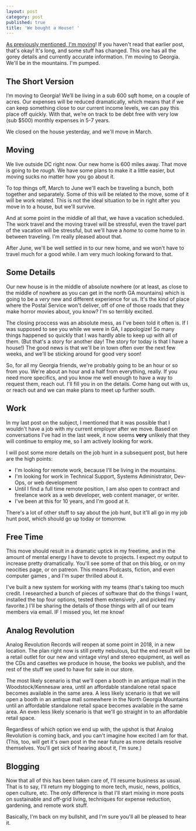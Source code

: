 ```yaml
---
layout: post
category: post
published: true
title: 'We bought a House! '
---
```

[As previously mentioned, I'm moving](http://ajroach42.com/life-and-work-in-2018/)! If you haven't read that earlier post, that's okay! It's long, and some stuff has changed. This one has all the gorey details and currently accurate information. I'm moving to Georgia. We'll be in the mountains. I'm pumped. 

## The Short Version

I’m moving to Georgia! We’ll be living in a sub 600 sqft home, on a couple of acres. Our expenses will be reduced dramatically, which means that if we can keep something close to our current income levels, we can pay this place off quickly. With that, we’re on track to be debt free with very low (sub $500) monthly expenses in 5-7 years.

We closed on the house yesterday, and we'll move in March. 

## Moving 

We live outside DC right now. Our new home is 600 miles away. That move is going to be *rough.* We have some plans to make it a little easier, but moving sucks no matter how you go about it. 

To top things off, March to June we'll each be traveling a bunch, both together and separately. Some of this will be related to the move, some of it will be work related. This is not the ideal situation to be in right after you move in to a house, but we'll survive.

And at some point in the middle of all that, we have a vacation scheduled. The work travel and the moving travel will be stressful, even the travel part of the vacation will be stressful, but we'll have a *home* to come home to in between traveling. I'm really pleased about that. 

After June, we'll be well settled in to our new home, and we won't have to travel much for a good while. I am very much looking forward to that.  

## Some Details 

Our new house is in the middle of absolute nowhere (or at least, as close to the middle of nowhere as you can get in the north GA mountains) which is going to be a *very* new and different experience for us. It's the kind of place where the Postal Service won't deliver, off of one of those roads that they make horror movies about, you know? I'm so terribly excited. 

The closing proccess was an absolute mess, as I've been told it often is. If I was supposed to see you while we were in GA, I appologize! So many things happened so quickly that I was hardly able to keep up with all of them. (But that's a story for another day! The story for today is that I have a house!) The good news is that we'll be in town often over the next few weeks, and we'll be sticking around for good very soon! 

So, for all my Georgia friends, we're probably going to be an hour or so from you. We're about an hour and a half from everything, really. If you need more specifics, and you know me well enough to have a way to request them, reach out. I'll fill you in on the details. Come hang out with us, or reach out and we can make plans to meet up further south. 


## Work

In my last post on the subject, I mentioned that it was possible that I wouldn't have a job with my current employer after we move. Based on conversations I've had in the last week, it now seems **very** unlikely that they will continue to employ me, so I am actively looking for work. 

I will post some more details on the job hunt in a subsequent post, but here are the high points: 

- I'm looking for remote work, because I'll be living in the mountains. 
- I'm looking for work in Technical Support, Systems Administrator, Dev-Ops, or web development
- Until I find a full time remote position, I am also open to contract and freelance work as a web developer, web content manager, or writer. 
- I've been at this for 10 years, and I'm good at it. 

There's a lot of other stuff to say about the job hunt, but it'll all go in my job hunt post, which should go up today or tomorrow. 

## Free Time

This move should result in a dramatic uptick in my freetime, and in the amount of mental energy I have to devote to projects. I expect my output to increase pretty dramatically. You'll see some of that on this blog, or on my neocities page, or on patreon. This means Podcasts, fiction, and even computer games , and I'm super thrilled about it. 

I've built a new system for working with my teams (that's taking too much credit. I researched a bunch of pieces of software that do the things I want, installed the top four options, tested them extensively , and picked my favorite.) I'll be sharing the details of those things with all of our team members via email. IF I missed you, let me know! 

## Analog Revolution 

Analog Revolution Records will reopen at some point in 2018, in a new location. The plan right now is still pretty nebulous, but the end result will be a retail outlet for our new and vintage vinyl and stereo equipment, as well as the CDs and casettes we produce in house, the books we publish, and the rest of the stuff we used to have for sale in our store. 

The most likely scenario is that we'll open a booth in an antique mall in the Woodstock/Kennesaw area, until an affordable standalone retail space becomes available in the same area. A less likely scenario is that we will open a booth in an antique mall somewhere in the North Georgia Mountains until an affordable standalone retail space becomes available in the same area. An even less likely scenario is that we'll go straight in to an affordable retail space. 

Regardless of which option we end up with, the upshot is that Analog Revolution is coming back, and you can't imagine how excited I am for that. (This, too, will get it's own post in the near future as more details resolve themselves. You'll get sick of hearing about it, I'm sure.) 

## Blogging

Now that all of this has been taken care of, I'll resume business as usual. That is to say, I'll return my blogging to more tech, music, news, politics, open culture, etc. The only difference is that I'll start mixing in more posts on sustainable and off-grid living, techniques for expense reduction, gardening, and remote work stuff. 

Basically, I'm back on my bullshit, and I'm sure you'll all be pleased to hear it.
